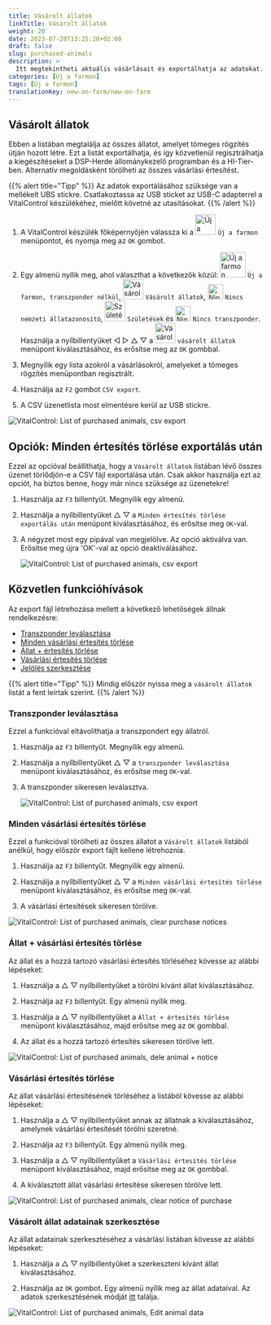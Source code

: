 ```yaml
---
title: Vásárolt állatok
linkTitle: Vásárolt állatok
weight: 20
date: 2023-07-28T13:25:28+02:00
draft: false
slug: purchased-animals
description: >
  Itt megtekintheti aktuális vásárlásait és exportálhatja az adatokat.
categories: [Új a farmon]
tags: [Új a farmon]
translationKey: new-on-farm/new-on-farm
---
```

## Vásárolt állatok

Ebben a listában megtalálja az összes állatot, amelyet tömeges rögzítés útján hozott létre. Ezt a listát exportálhatja, és így közvetlenül regisztrálhatja a kiegészítéseket a DSP-Herde állománykezelő programban és a HI-Tier-ben. Alternatív megoldásként törölheti az összes vásárlási értesítést.

{{% alert title="Tipp" %}}
Az adatok exportálásához szüksége van a mellékelt UBS stickre. Csatlakoztassa az USB sticket az USB-C adapterrel a VitalControl készülékéhez, mielőtt követné az utasításokat.
{{% /alert %}}

1. A VitalControl készülék főképernyőjén válassza ki a <img src="/icons/main/new-on-farm.svg" width="40" align="bottom" alt="Új a farmon" /> `Új a farmon` menüpontot, és nyomja meg az `OK` gombot.

2. Egy almenü nyílik meg, ahol választhat a következők közül: <img src="/icons/registration/new-on-farm-no-transponder.svg" width="50" align="bottom" alt="Új a farmon, transzponder nélkül" /> `Új a farmon, transzponder nélkül`, <img src="/icons/main/new-on-farm.svg" width="40" align="bottom" alt="Vásárolt állatok" /> `Vásárolt állatok`, <img src="/icons/registration/no-eartag-number.svg" width="30" align="bottom" alt="Nincs nemzeti állatazonosító" /> `Nincs nemzeti állatazonosító`, <img src="/icons/main/births.svg" width="40" align="bottom" alt="Születések" /> `Születések` és <img src="/icons/registration/no-transponder.svg" width="30" align="bottom" alt="Nincs transzponder" /> `Nincs transzponder`. Használja a nyílbillentyűket ◁ ▷ △ ▽ a <img src="/icons/main/new-on-farm.svg" width="40" align="bottom" alt="Vásárolt állatok" /> `vásárolt állatok` menüpont kiválasztásához, és erősítse meg az `OK` gombbal.

3. Megnyílik egy lista azokról a vásárlásokról, amelyeket a tömeges rögzítés menüpontban regisztrált.

4. Használja az `F2` gombot `CSV export`.

5. A CSV üzenetlista most elmentésre kerül az USB stickre.

![VitalControl: List of purchased animals, csv export](../images/purchasedanimals.png "Purchased animals, csv export ")

## Opciók: Minden értesítés törlése exportálás után

Ezzel az opcióval beállíthatja, hogy a `Vásárolt állatok` listában lévő összes üzenet törlődjön-e a CSV fájl exportálása után. Csak akkor használja ezt az opciót, ha biztos benne, hogy már nincs szüksége az üzenetekre!

1. Használja az `F3` billentyűt. Megnyílik egy almenü.

2. Használja a nyílbillentyűket △ ▽ a `Minden értesítés törlése exportálás után` menüpont kiválasztásához, és erősítse meg `OK`-val.

3. A négyzet most egy pipával van megjelölve. Az opció aktiválva van. Erősítse meg újra 'OK'-val az opció deaktiválásához.

    ![VitalControl: List of purchased animals, csv export](../images/delete-all.png "Minden értesítés törlése exportálás után")    

## Közvetlen funkcióhívások

Az export fájl létrehozása mellett a következő lehetőségek állnak rendelkezésre:

- [Transzponder leválasztása](#unlink-transponder)
- [Minden vásárlási értesítés törlése](#clear-all-purchase-notices)
- [Állat + értesítés törlése](#delete-animal--purchase-notice)
- [Vásárlási értesítés törlése](#clear-notice-of-purchase)
- [Jelölés szerkesztése](#edit-data-of-purchased-animal)

{{% alert title="Tipp" %}}
Mindig először nyissa meg a `vásárolt állatok` listát a fent leírtak szerint.
{{% /alert %}}

### Transzponder leválasztása

Ezzel a funkcióval eltávolíthatja a transzpondert egy állatról.

1. Használja az `F3` billentyűt. Megnyílik egy almenü.

2. Használja a nyílbillentyűket △ ▽ a `transzponder leválasztása` menüpont kiválasztásához, és erősítse meg `OK`-val.

3. A transzponder sikeresen leválasztva.

    ![VitalControl: List of purchased animals, csv export](../images/unlink-transponder.png "Vásárolt állatok, transzponder leválasztása")

### Minden vásárlási értesítés törlése

Ezzel a funkcióval törölheti az összes állatot a `Vásárolt állatok` listából anélkül, hogy először export fájlt kellene létrehoznia.

1. Használja az `F3` billentyűt. Megnyílik egy almenü.

2. Használja a nyílbillentyűket △ ▽ a `Minden vásárlási értesítés törlése` menüpont kiválasztásához, és erősítse meg `OK`-val.

3. A vásárlási értesítések sikeresen törölve.

![VitalControl: List of purchased animals, clear purchase notices](../images/clear.png "Clear all purchase notices ")

### Állat + vásárlási értesítés törlése

Az állat és a hozzá tartozó vásárlási értesítés törléséhez kövesse az alábbi lépéseket:

1. Használja a △ ▽ nyílbillentyűket a törölni kívánt állat kiválasztásához.

2. Használja az `F3` billentyűt. Egy almenü nyílik meg.

3. Használja a △ ▽ nyílbillentyűket a `Állat + értesítés törlése` menüpont kiválasztásához, majd erősítse meg az `OK` gombbal.

4. Az állat és a hozzá tartozó értesítés sikeresen törölve lett.

![VitalControl: List of purchased animals, dele animal + notice](../images/delete.png "Delete animal + notice")

### Vásárlási értesítés törlése

Az állat vásárlási értesítésének törléséhez a listából kövesse az alábbi lépéseket:

1. Használja a △ ▽ nyílbillentyűket annak az állatnak a kiválasztásához, amelynek vásárlási értesítését törölni szeretné.

2. Használja az `F3` billentyűt. Egy almenü nyílik meg.

3. Használja a △ ▽ nyílbillentyűket a `Vásárlási értesítés törlése` menüpont kiválasztásához, majd erősítse meg az `OK` gombbal.

4. A kiválasztott állat vásárlási értesítése sikeresen törölve lett.

![VitalControl: List of purchased animals, clear notice of purchase](../images/clearnotice.png "Clear notice of purchase")

### Vásárolt állat adatainak szerkesztése

Az állat adatainak szerkesztéséhez a vásárlási listában kövesse az alábbi lépéseket:

1. Használja a △ ▽ nyílbillentyűket a szerkeszteni kívánt állat kiválasztásához.

2. Használja az `OK` gombot. Egy almenü nyílik meg az állat adataival. Az adatok szerkesztésének módját [itt](/hu/docs/actions/edit/#edit-animal-data) találja.

![VitalControl: List of purchased animals, Edit animal data](../images/edit.png "Edit data of purchased animal")
